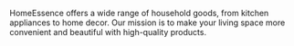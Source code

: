 HomeEssence offers a wide range of household goods, from kitchen appliances to home decor. Our mission is to make your living space more convenient and beautiful with high-quality products.

